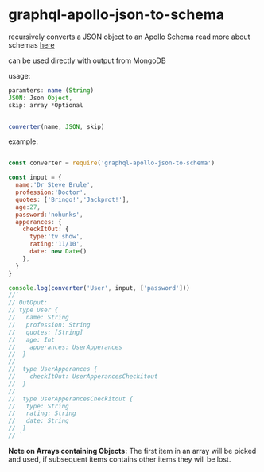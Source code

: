 # graphql-apollo-json-to-schema
recursively converts a JSON object to an Apollo Schema
read more about schemas [here](http://dev.apollodata.com/tools/graphql-tools/generate-schema.html)

can be used directly with output from MongoDB

usage:

```javascript
paramters: name (String)
JSON: Json Object,
skip: array *Optional


converter(name, JSON, skip)

```

example:

```javascript

const converter = require('graphql-apollo-json-to-schema')

const input = {
  name:'Dr Steve Brule',
  profession:'Doctor',
  quotes: ['Bringo!','Jackprot!'],
  age:27,
  password:'nohunks',
  apperances: {
    checkItOut: {
      type:'tv show',
      rating:'11/10',
      date: new Date()
    },
  }
}

console.log(converter('User', input, ['password']))
//`
// OutOput:
// type User {
//   name: String
//   profession: String
//   quotes: [String]
//   age: Int
//    apperances: UserApperances
//  }
//
//  type UserApperances {
//    checkItOut: UserApperancesCheckitout
//  }
//
//  type UserApperancesCheckitout {
//   type: String
//   rating: String
//   date: String
//  }
// `

```

**Note on Arrays containing Objects:**
The first item in an array will be picked and used, if subsequent items contains other items they will be lost.

